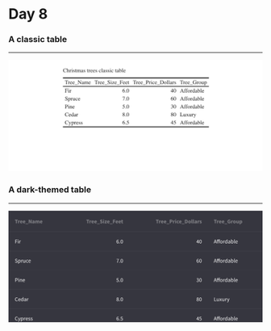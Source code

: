 # Day 8    

### A classic table
 ---
![table_classic](Day_8_classic_table.png)
  

### A dark-themed table
---
![table_dark](Day_8_dark_table.png)
